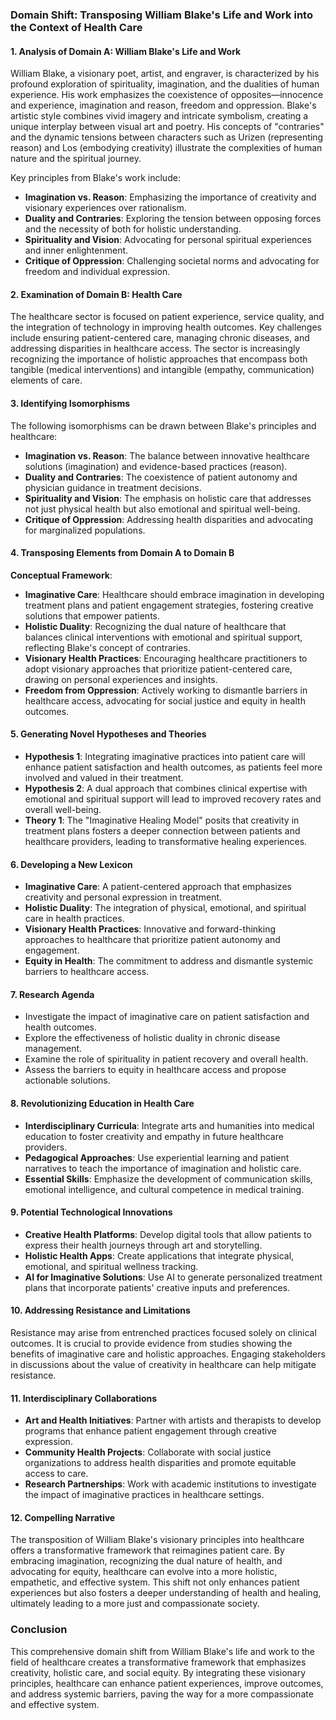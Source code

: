 ### Domain Shift: Transposing William Blake's Life and Work into the Context of Health Care

#### 1. Analysis of Domain A: William Blake's Life and Work

William Blake, a visionary poet, artist, and engraver, is characterized by his profound exploration of spirituality, imagination, and the dualities of human experience. His work emphasizes the coexistence of opposites—innocence and experience, imagination and reason, freedom and oppression. Blake's artistic style combines vivid imagery and intricate symbolism, creating a unique interplay between visual art and poetry. His concepts of "contraries" and the dynamic tensions between characters such as Urizen (representing reason) and Los (embodying creativity) illustrate the complexities of human nature and the spiritual journey.

Key principles from Blake's work include:
- **Imagination vs. Reason**: Emphasizing the importance of creativity and visionary experiences over rationalism.
- **Duality and Contraries**: Exploring the tension between opposing forces and the necessity of both for holistic understanding.
- **Spirituality and Vision**: Advocating for personal spiritual experiences and inner enlightenment.
- **Critique of Oppression**: Challenging societal norms and advocating for freedom and individual expression.

#### 2. Examination of Domain B: Health Care

The healthcare sector is focused on patient experience, service quality, and the integration of technology in improving health outcomes. Key challenges include ensuring patient-centered care, managing chronic diseases, and addressing disparities in healthcare access. The sector is increasingly recognizing the importance of holistic approaches that encompass both tangible (medical interventions) and intangible (empathy, communication) elements of care.

#### 3. Identifying Isomorphisms

The following isomorphisms can be drawn between Blake's principles and healthcare:
- **Imagination vs. Reason**: The balance between innovative healthcare solutions (imagination) and evidence-based practices (reason).
- **Duality and Contraries**: The coexistence of patient autonomy and physician guidance in treatment decisions.
- **Spirituality and Vision**: The emphasis on holistic care that addresses not just physical health but also emotional and spiritual well-being.
- **Critique of Oppression**: Addressing health disparities and advocating for marginalized populations.

#### 4. Transposing Elements from Domain A to Domain B

**Conceptual Framework**:
- **Imaginative Care**: Healthcare should embrace imagination in developing treatment plans and patient engagement strategies, fostering creative solutions that empower patients.
- **Holistic Duality**: Recognizing the dual nature of healthcare that balances clinical interventions with emotional and spiritual support, reflecting Blake's concept of contraries.
- **Visionary Health Practices**: Encouraging healthcare practitioners to adopt visionary approaches that prioritize patient-centered care, drawing on personal experiences and insights.
- **Freedom from Oppression**: Actively working to dismantle barriers in healthcare access, advocating for social justice and equity in health outcomes.

#### 5. Generating Novel Hypotheses and Theories

- **Hypothesis 1**: Integrating imaginative practices into patient care will enhance patient satisfaction and health outcomes, as patients feel more involved and valued in their treatment.
- **Hypothesis 2**: A dual approach that combines clinical expertise with emotional and spiritual support will lead to improved recovery rates and overall well-being.
- **Theory 1**: The "Imaginative Healing Model" posits that creativity in treatment plans fosters a deeper connection between patients and healthcare providers, leading to transformative healing experiences.

#### 6. Developing a New Lexicon

- **Imaginative Care**: A patient-centered approach that emphasizes creativity and personal expression in treatment.
- **Holistic Duality**: The integration of physical, emotional, and spiritual care in health practices.
- **Visionary Health Practices**: Innovative and forward-thinking approaches to healthcare that prioritize patient autonomy and engagement.
- **Equity in Health**: The commitment to address and dismantle systemic barriers to healthcare access.

#### 7. Research Agenda

- Investigate the impact of imaginative care on patient satisfaction and health outcomes.
- Explore the effectiveness of holistic duality in chronic disease management.
- Examine the role of spirituality in patient recovery and overall health.
- Assess the barriers to equity in healthcare access and propose actionable solutions.

#### 8. Revolutionizing Education in Health Care

- **Interdisciplinary Curricula**: Integrate arts and humanities into medical education to foster creativity and empathy in future healthcare providers.
- **Pedagogical Approaches**: Use experiential learning and patient narratives to teach the importance of imagination and holistic care.
- **Essential Skills**: Emphasize the development of communication skills, emotional intelligence, and cultural competence in medical training.

#### 9. Potential Technological Innovations

- **Creative Health Platforms**: Develop digital tools that allow patients to express their health journeys through art and storytelling.
- **Holistic Health Apps**: Create applications that integrate physical, emotional, and spiritual wellness tracking.
- **AI for Imaginative Solutions**: Use AI to generate personalized treatment plans that incorporate patients' creative inputs and preferences.

#### 10. Addressing Resistance and Limitations

Resistance may arise from entrenched practices focused solely on clinical outcomes. It is crucial to provide evidence from studies showing the benefits of imaginative care and holistic approaches. Engaging stakeholders in discussions about the value of creativity in healthcare can help mitigate resistance.

#### 11. Interdisciplinary Collaborations

- **Art and Health Initiatives**: Partner with artists and therapists to develop programs that enhance patient engagement through creative expression.
- **Community Health Projects**: Collaborate with social justice organizations to address health disparities and promote equitable access to care.
- **Research Partnerships**: Work with academic institutions to investigate the impact of imaginative practices in healthcare settings.

#### 12. Compelling Narrative

The transposition of William Blake's visionary principles into healthcare offers a transformative framework that reimagines patient care. By embracing imagination, recognizing the dual nature of health, and advocating for equity, healthcare can evolve into a more holistic, empathetic, and effective system. This shift not only enhances patient experiences but also fosters a deeper understanding of health and healing, ultimately leading to a more just and compassionate society.

### Conclusion

This comprehensive domain shift from William Blake's life and work to the field of healthcare creates a transformative framework that emphasizes creativity, holistic care, and social equity. By integrating these visionary principles, healthcare can enhance patient experiences, improve outcomes, and address systemic barriers, paving the way for a more compassionate and effective system.